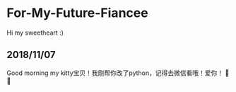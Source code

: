 # For-My-Future-Fiancee
Hi my sweetheart :)  

## 2018/11/07
Good morning my kitty宝贝！我刚帮你改了python，记得去微信看哦！爱你！
🐙🐇

  
